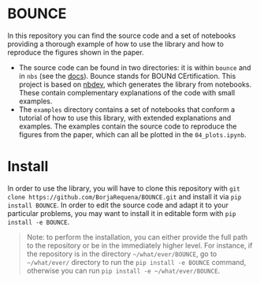 BOUNCE
================

<!-- WARNING: THIS FILE WAS AUTOGENERATED! DO NOT EDIT! -->

In this repository you can find the source code and a set of notebooks
providing a thorough example of how to use the library and how to
reproduce the figures shown in the paper.

- The source code can be found in two directories: it is within `bounce`
  and in `nbs` (see the [docs](https://borjarequena.github.io/BOUNCE/)).
  Bounce stands for BOUNd CErtification. This project is based on
  [nbdev](https://github.com/fastai/nbdev), which generates the library
  from notebooks. These contain complementary explanations of the code
  with small examples.
- The `examples` directory contains a set of notebooks that conform a
  tutorial of how to use this library, with extended explanations and
  examples. The examples contain the source code to reproduce the
  figures from the paper, which can all be plotted in the
  `04_plots.ipynb`.

# Install

In order to use the library, you will have to clone this repository with
`git clone https://github.com/BorjaRequena/BOUNCE.git` and install it
via `pip install BOUNCE`. In order to edit the source code and adapt it
to your particular problems, you may want to install it in editable form
with `pip install -e BOUNCE`.

> Note: to perform the installation, you can either provide the full
> path to the repository or be in the immediately higher level. For
> instance, if the repository is in the directory `~/what/ever/BOUNCE`,
> go to `~/what/ever/` directory to run the `pip install -e BOUNCE`
> command, otherwise you can run `pip install -e ~/what/ever/BOUNCE`.
